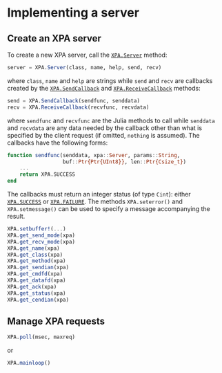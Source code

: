 # Implementing a server

## Create an XPA server

To create a new XPA server, call the [`XPA.Server`](@ref) method:

```julia
server = XPA.Server(class, name, help, send, recv)
```

where `class`, `name` and `help` are strings while `send` and `recv` are
callbacks created by the [`XPA.SendCallback`](@ref) and
[`XPA.ReceiveCallback`](@ref) methods:

```julia
send = XPA.SendCallback(sendfunc, senddata)
recv = XPA.ReceiveCallback(recvfunc, recvdata)
```

where `sendfunc` and `recvfunc` are the Julia methods to call while `senddata`
and `recvdata` are any data needed by the callback other than what is specified
by the client request (if omitted, `nothing` is assumed).  The callbacks
have the following forms:

```julia
function sendfunc(senddata, xpa::Server, params::String,
                  buf::Ptr{Ptr{UInt8}}, len::Ptr{Csize_t})
    ...
    return XPA.SUCCESS
end
```

The callbacks must return an integer status (of type `Cint`): either
[`XPA.SUCCESS`](@ref) or [`XPA.FAILURE`](@ref).  The methods `XPA.seterror()`
and `XPA.setmessage()` can be used to specify a message accompanying the
result.


```julia
XPA.setbuffer!(...)
XPA.get_send_mode(xpa)
XPA.get_recv_mode(xpa)
XPA.get_name(xpa)
XPA.get_class(xpa)
XPA.get_method(xpa)
XPA.get_sendian(xpa)
XPA.get_cmdfd(xpa)
XPA.get_datafd(xpa)
XPA.get_ack(xpa)
XPA.get_status(xpa)
XPA.get_cendian(xpa)
```


## Manage XPA requests


```julia
XPA.poll(msec, maxreq)
```

or

```julia
XPA.mainloop()
```
